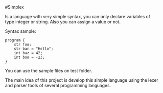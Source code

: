 #Simplex

Is a language with very simple syntax, you can only declare
variables of type integer or string. Also you can assign a 
value or not.


Syntax sample:


    program {   
        str foo;
        str bar = "Hello";
        int baz = 42;
        int boo = -23;
    }


You can use the sample files on test folder.


The main idea of this project is develop this simple language 
using the lexer and parser tools of several programming 
languages.